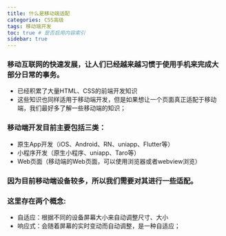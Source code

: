 ```yaml
---
title: 什么是移动端适配
categories: CSS高级
tags: 移动端开发
toc: true # 是否启用内容索引
sidebar: true
---
```


### 移动互联网的快速发展，让人们已经越来越习惯于使用手机来完成大部分日常的事务。

- 已经积累了大量HTML、CSS的前端开发知识
- 这些知识也同样适用于移动端开发，但是如果想让一个页面真正适配于移动端，我们最好多了解一些移动端的知识；

### 移动端开发目前主要包括三类：

- 原生App开发（iOS、Android、RN、uniapp、Flutter等）
- 小程序开发（原生小程序、uniapp、Taro等）
- Web页面（移动端的Web页面，可以使用浏览器或者webview浏览）

### 因为目前移动端设备较多，所以我们需要对其进行一些适配。



### 这里存在两个概念:

- 自适应：根据不同的设备屏幕大小来自动调整尺寸、大小
- 响应式：会随着屏幕的实时变动而自动调整，是一种自适应；